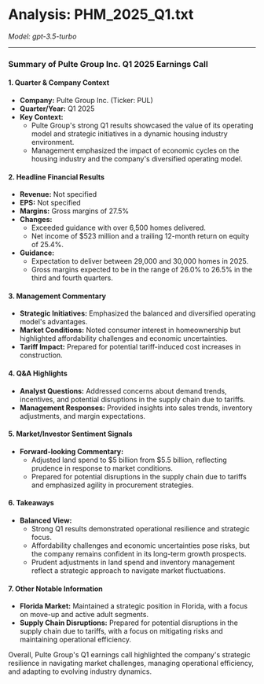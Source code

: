 # Analysis: PHM_2025_Q1.txt

*Model: gpt-3.5-turbo*

---

### Summary of Pulte Group Inc. Q1 2025 Earnings Call

#### 1. **Quarter & Company Context**
- **Company:** Pulte Group Inc. (Ticker: PUL)
- **Quarter/Year:** Q1 2025
- **Key Context:** 
  - Pulte Group's strong Q1 results showcased the value of its operating model and strategic initiatives in a dynamic housing industry environment.
  - Management emphasized the impact of economic cycles on the housing industry and the company's diversified operating model.

#### 2. **Headline Financial Results**
- **Revenue:** Not specified
- **EPS:** Not specified
- **Margins:** Gross margins of 27.5%
- **Changes:** 
  - Exceeded guidance with over 6,500 homes delivered.
  - Net income of $523 million and a trailing 12-month return on equity of 25.4%.
- **Guidance:** 
  - Expectation to deliver between 29,000 and 30,000 homes in 2025.
  - Gross margins expected to be in the range of 26.0% to 26.5% in the third and fourth quarters.

#### 3. **Management Commentary**
- **Strategic Initiatives:** Emphasized the balanced and diversified operating model's advantages.
- **Market Conditions:** Noted consumer interest in homeownership but highlighted affordability challenges and economic uncertainties.
- **Tariff Impact:** Prepared for potential tariff-induced cost increases in construction.

#### 4. **Q&A Highlights**
- **Analyst Questions:** Addressed concerns about demand trends, incentives, and potential disruptions in the supply chain due to tariffs.
- **Management Responses:** Provided insights into sales trends, inventory adjustments, and margin expectations.

#### 5. **Market/Investor Sentiment Signals**
- **Forward-looking Commentary:** 
  - Adjusted land spend to $5 billion from $5.5 billion, reflecting prudence in response to market conditions.
  - Prepared for potential disruptions in the supply chain due to tariffs and emphasized agility in procurement strategies.

#### 6. **Takeaways**
- **Balanced View:** 
  - Strong Q1 results demonstrated operational resilience and strategic focus.
  - Affordability challenges and economic uncertainties pose risks, but the company remains confident in its long-term growth prospects.
  - Prudent adjustments in land spend and inventory management reflect a strategic approach to navigate market fluctuations.

#### 7. **Other Notable Information**
- **Florida Market:** Maintained a strategic position in Florida, with a focus on move-up and active adult segments.
- **Supply Chain Disruptions:** Prepared for potential disruptions in the supply chain due to tariffs, with a focus on mitigating risks and maintaining operational efficiency.

Overall, Pulte Group's Q1 earnings call highlighted the company's strategic resilience in navigating market challenges, managing operational efficiency, and adapting to evolving industry dynamics.